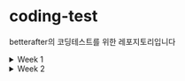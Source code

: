 # coding-test
betterafter의 코딩테스트를 위한 레포지토리입니다

<details>
    <summary>Week 1</summary>
    
## 2024.04.19
- [백준] 2493. 탑
    - [문제] https://www.acmicpc.net/problem/2493
    - [풀이] https://keykat.tistory.com/entry/%EB%B0%B1%EC%A4%80-2493-%ED%83%91
</details>

<details>
    <summary>Week 2</summary>
    
## 2024.04.22
- [백준] 14719. 빗물
    - [문제] https://www.acmicpc.net/problem/14719
    - [풀이] https://keykat.tistory.com/entry/%EC%95%8C%EA%B3%A0%EB%A6%AC%EC%A6%98%EB%B0%B1%EC%A4%80-14719-%EB%B9%97%EB%AC%BC

## 2024.04.25
- [백준] 2607. 비슷한 단어
    - [문제] https://www.acmicpc.net/problem/2607
    - [풀이] https://keykat.tistory.com/entry/%EC%95%8C%EA%B3%A0%EB%A6%AC%EC%A6%98%EB%B0%B1%EC%A4%80-2607-%EB%B9%84%EC%8A%B7%ED%95%9C-%EB%8B%A8%EC%96%B4

## 2024.04.27
- [백준] 11659. 구간 합 구하기 4
    - [문제] https://www.acmicpc.net/problem/11659
    - [풀이] https://keykat.tistory.com/entry/%EC%95%8C%EA%B3%A0%EB%A6%AC%EC%A6%98%EB%B0%B1%EC%A4%80-11659-%EA%B5%AC%EA%B0%84-%ED%95%A9-%EA%B5%AC%ED%95%98%EA%B8%B0-4

## 2024.04.27
- [백준] 11659. 구간 합 구하기 4
    - [문제] https://www.acmicpc.net/problem/15486
    - [풀이] https://keykat.tistory.com/entry/%EC%95%8C%EA%B3%A0%EB%A6%AC%EC%A6%98%EB%B0%B1%EC%A4%80-15486-%ED%87%B4%EC%82%AC
</details>